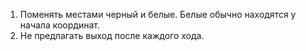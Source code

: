 1. Поменять местами черный и белые. Белые обычно находятся у начала координат.
2. Не предлагать выход после каждого хода.
